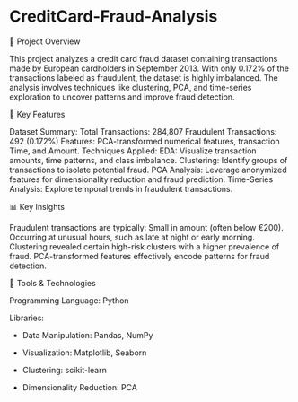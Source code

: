 # CreditCard-Fraud-Analysis

📄 Project Overview

This project analyzes a credit card fraud dataset containing transactions made by European cardholders in September 2013. With only 0.172% of the transactions labeled as fraudulent, the dataset is highly imbalanced. The analysis involves techniques like clustering, PCA, and time-series exploration to uncover patterns and improve fraud detection.

🔑 Key Features

Dataset Summary:
Total Transactions: 284,807
Fraudulent Transactions: 492 (0.172%)
Features: PCA-transformed numerical features, transaction Time, and Amount.
Techniques Applied:
EDA: Visualize transaction amounts, time patterns, and class imbalance.
Clustering: Identify groups of transactions to isolate potential fraud.
PCA Analysis: Leverage anonymized features for dimensionality reduction and fraud prediction.
Time-Series Analysis: Explore temporal trends in fraudulent transactions.

📊 Key Insights

Fraudulent transactions are typically:
Small in amount (often below €200).
Occurring at unusual hours, such as late at night or early morning.
Clustering revealed certain high-risk clusters with a higher prevalence of fraud.
PCA-transformed features effectively encode patterns for fraud detection.

🚀 Tools & Technologies

Programming Language: Python

Libraries:

- Data Manipulation: Pandas, NumPy

- Visualization: Matplotlib, Seaborn

- Clustering: scikit-learn

- Dimensionality Reduction: PCA
